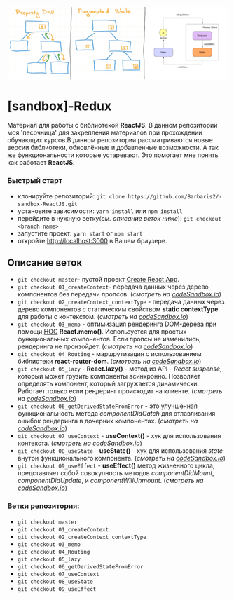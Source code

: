 ![](https://github.com/Barbaris2/-sandbox--Redux/blob/master/images/1.png?style=centerme)

# [sandbox]-Redux

Материал для работы с библиотекой **ReactJS**. В данном репозитории моя 'песочница' для закрепления материалов при прохождении обучающих курсов.В данном репозитории рассматриваются новые версии библиотеки, обновлённые и добавленные возможности. А так же функциональности которые устаревают. Это помогает мне понять как работает **ReactJS**.

### Быстрый старт

- клонируйте репозиторий: `git clone https://github.com/Barbaris2/-sandbox-ReactJS.git`
- уcтановите зависимости: `yarn install` или `npm install`
- перейдите в нужную ветку(_см. описание веток ниже_): `git checkout <branch name>`
- запустите проект: `yarn start` or `npm start`
- откройте [http://localhost:3000](http://localhost:3000) в Вашем браузере.

## Описание веток

- `git checkout master`- пустой проект [Create React App](https://github.com/facebook/create-react-app).
- `git checkout 01_createContext`- передача данных через дерево компонентов без передачи пропсов. (_смотреть на [codeSandbox.io](https://8p8on.csb.app/)_)
- `git checkout 02_createContext_contextType` - передача данных через дерево компонентов с статическим свойством **static contextType** для работы с контекстом. (_смотреть на [codeSandbox.io](https://2st4y.csb.app/)_)
- `git checkout 03_memo` - оптимизация рендеринга DOM-дерева при помощи [HOC](https://ru.reactjs.org/docs/higher-order-components.html) **React.memo()**. Используется для простых функциональных компонентов. Если пропсы не изменились, рендеринга не произойдет. (_смотреть на [codeSandbox.io](https://6lqfr.csb.app/)_)
- `git checkout 04_Routing` - маршрутизация с использованием библиотеки **react-router-dom**. (_смотреть на [codeSandbox.io](https://l6xkk.csb.app)_)
- `git checkout 05_lazy` - **React.lazy()** - метод из API - _React suspense_, который может грузить компоненты асинхронно. Позволяет определять компонент, который загружается динамически. Работает только если рендеринг происходит на клиенте. (_смотреть на [codeSandbox.io](https://gtv55.csb.app/)_)
- `git checkout 06_getDerivedStateFromError` - это улучшенная функциональность метода _componentDidCatch_ для отлавливания ошибок рендеринга в дочерних компонентах. (_смотреть на [codeSandbox.io](https://ez0od.csb.app/)_)
- `git checkout 07_useContext` - **useContext()** - хук для использования контекста. (_смотреть на [codeSandbox.io](https://xsb47.csb.app/)_)
- `git checkout 08_useState` - **useState()** - хук для использования _state_ внутри функционального компонента. (_смотреть на [codeSandbox.io](https://6zod8.csb.app/)_)
- `git checkout 09_useEffect` - **useEffect()** метод жизненного цикла, представляет собой совокупность методов _componentDidMount_, _componentDidUpdate_, и _componentWillUnmount_. (_смотреть на [codeSandbox.io](https://5lbfb.csb.app/)_)

### Ветки репозитория:

- `git checkout master`
- `git checkout 01_createContext`
- `git checkout 02_createContext_contextType`
- `git checkout 03_memo`
- `git checkout 04_Routing`
- `git checkout 05_lazy`
- `git checkout 06_getDerivedStateFromError`
- `git checkout 07_useContext`
- `git checkout 08_useState`
- `git checkout 09_useEffect`
